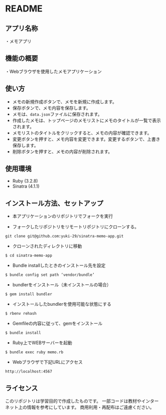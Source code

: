 # README


## アプリ名称
・メモアプリ

## 機能の概要
・Webブラウザを使用したメモアプリケーション

## 使い方
- メモの新規作成ボタンで、メモを新規に作成します。
- 保存ボタンで、メモ内容を保存します。
- メモは、`data.json`ファイルに保存されます。
- 作成したメモは、トップページのメモリストにメモのタイトルが一覧で表示されます。
- メモリストのタイトルをクリックすると、メモの内容が確認できます。
- 変更ボタンを押すと、メモ内容を変更できます。変更するボタンで、上書き保存します。
- 削除ボタンを押すと、メモの内容が削除されます。

## 使用環境
- Ruby (3.2.8)
- Sinatra (4.1.1)

## インストール方法、セットアップ
- 本アプリケーションのリポジトリでフォークを実行

- フォークしたリポジトリをリモートリポジトリにクローンする。
```
git clone git@github.com:yuki-29/sinatra-memo-app.git
```
- クローンされたディレクトリに移動
```
$ cd sinatra-memo-app
```
- Bundle installしたときのインストール先を設定
```
$ bundle config set path ‘vendor/bundle’
```
- bundlerをインストール（未インストールの場合）
```
$ gem install bundler
```
- インストールしたbundlerを使用可能な状態にする
```
$ rbenv rehash
```
- Gemfileの内容に従って、gemをインストール
```
$ bundle install
```
- Ruby上でWEBサーバーを起動
```
$ bundle exec ruby memo.rb
```
- Webブラウザで下記URLにアクセス
```
http://localhost:4567
```

## ライセンス
このリポジトリは学習目的で作成したものです。
一部コードは教材やインターネット上の情報を参考にしています。
商用利用・再配布はご遠慮ください。
